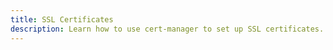 ```yaml
---
title: SSL Certificates
description: Learn how to use cert-manager to set up SSL certificates.
---
```


<children></children>
